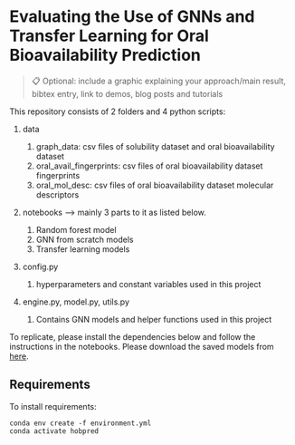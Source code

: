 # Evaluating the Use of GNNs and Transfer Learning for Oral Bioavailability Prediction


>📋  Optional: include a graphic explaining your approach/main result, bibtex entry, link to demos, blog posts and tutorials

This repository consists of 2 folders and 4 python scripts:

1. data 
    1. graph_data: csv files of solubility dataset and oral bioavailability dataset
    2. oral_avail_fingerprints: csv files of oral bioavailability dataset fingerprints
    3. oral_mol_desc: csv files of oral bioavailability dataset molecular descriptors 

2. notebooks --> mainly 3 parts to it as listed below.
    1. Random forest model
    2. GNN from scratch models 
    3. Transfer learning models 
    
3. config.py
    1. hyperparameters and constant variables used in this project

4. engine.py, model.py, utils.py
    1. Contains GNN models and helper functions used in this project 
    
To replicate, please install the dependencies below and follow the instructions in the notebooks.
Please download the saved models from [here](https://drive.google.com/drive/folders/19O4Xo_F-6MKK5H6JE0ykrQ4ZNXoYdOCJ?usp=share_link).

## Requirements

To install requirements:

```setup
conda env create -f environment.yml
conda activate hobpred
```


